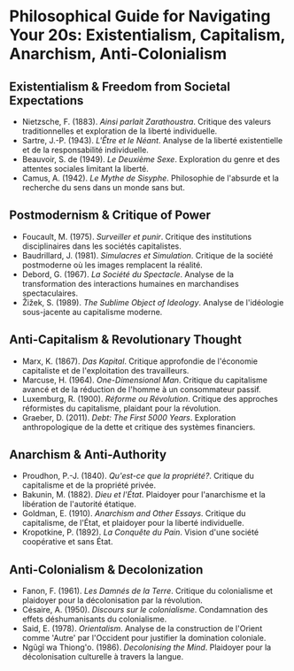 # Philosophical Guide for Navigating Your 20s: Existentialism, Capitalism, Anarchism, Anti-Colonialism

## Existentialism & Freedom from Societal Expectations

- Nietzsche, F. (1883). *Ainsi parlait Zarathoustra*. Critique des valeurs traditionnelles et exploration de la liberté individuelle.
- Sartre, J.-P. (1943). *L'Être et le Néant*. Analyse de la liberté existentielle et de la responsabilité individuelle.
- Beauvoir, S. de (1949). *Le Deuxième Sexe*. Exploration du genre et des attentes sociales limitant la liberté.
- Camus, A. (1942). *Le Mythe de Sisyphe*. Philosophie de l'absurde et la recherche du sens dans un monde sans but.

## Postmodernism & Critique of Power

- Foucault, M. (1975). *Surveiller et punir*. Critique des institutions disciplinaires dans les sociétés capitalistes.
- Baudrillard, J. (1981). *Simulacres et Simulation*. Critique de la société postmoderne où les images remplacent la réalité.
- Debord, G. (1967). *La Société du Spectacle*. Analyse de la transformation des interactions humaines en marchandises spectaculaires.
- Žižek, S. (1989). *The Sublime Object of Ideology*. Analyse de l'idéologie sous-jacente au capitalisme moderne.

## Anti-Capitalism & Revolutionary Thought

- Marx, K. (1867). *Das Kapital*. Critique approfondie de l'économie capitaliste et de l'exploitation des travailleurs.
- Marcuse, H. (1964). *One-Dimensional Man*. Critique du capitalisme avancé et de la réduction de l'homme à un consommateur passif.
- Luxemburg, R. (1900). *Réforme ou Révolution*. Critique des approches réformistes du capitalisme, plaidant pour la révolution.
- Graeber, D. (2011). *Debt: The First 5000 Years*. Exploration anthropologique de la dette et critique des systèmes financiers.

## Anarchism & Anti-Authority

- Proudhon, P.-J. (1840). *Qu'est-ce que la propriété?*. Critique du capitalisme et de la propriété privée.
- Bakunin, M. (1882). *Dieu et l'État*. Plaidoyer pour l'anarchisme et la libération de l'autorité étatique.
- Goldman, E. (1910). *Anarchism and Other Essays*. Critique du capitalisme, de l'État, et plaidoyer pour la liberté individuelle.
- Kropotkine, P. (1892). *La Conquête du Pain*. Vision d'une société coopérative et sans État.

## Anti-Colonialism & Decolonization

- Fanon, F. (1961). *Les Damnés de la Terre*. Critique du colonialisme et plaidoyer pour la décolonisation par la révolution.
- Césaire, A. (1950). *Discours sur le colonialisme*. Condamnation des effets déshumanisants du colonialisme.
- Said, E. (1978). *Orientalism*. Analyse de la construction de l'Orient comme 'Autre' par l'Occident pour justifier la domination coloniale.
- Ngũgĩ wa Thiong'o. (1986). *Decolonising the Mind*. Plaidoyer pour la décolonisation culturelle à travers la langue.
